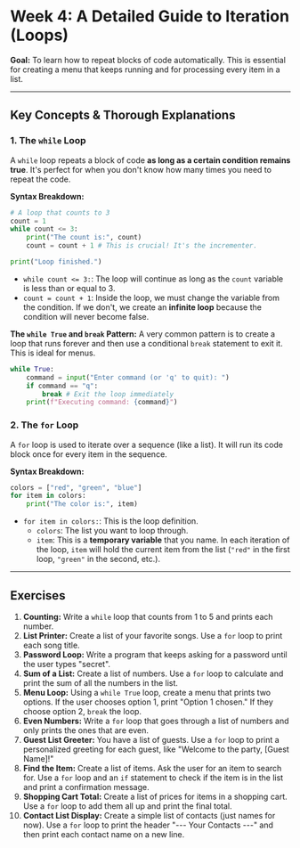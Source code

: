 # Week 4: A Detailed Guide to Iteration (Loops)

**Goal:** To learn how to repeat blocks of code automatically. This is essential for creating a menu that keeps running and for processing every item in a list.

---

## Key Concepts & Thorough Explanations

### 1. The `while` Loop

A `while` loop repeats a block of code **as long as a certain condition remains true**. It's perfect for when you don't know how many times you need to repeat the code.

**Syntax Breakdown:**

```python
# A loop that counts to 3
count = 1
while count <= 3:
    print("The count is:", count)
    count = count + 1 # This is crucial! It's the incrementer.

print("Loop finished.")
```

* `while count <= 3:`: The loop will continue as long as the `count` variable is less than or equal to 3.
* `count = count + 1`: Inside the loop, we must change the variable from the condition. If we don't, we create an **infinite loop** because the condition will never become false.

**The `while True` and `break` Pattern:**
A very common pattern is to create a loop that runs forever and then use a conditional `break` statement to exit it. This is ideal for menus.

```python
while True:
    command = input("Enter command (or 'q' to quit): ")
    if command == "q":
        break # Exit the loop immediately
    print(f"Executing command: {command}")
```

### 2. The `for` Loop

A `for` loop is used to iterate over a sequence (like a list). It will run its code block once for every item in the sequence.

**Syntax Breakdown:**

```python
colors = ["red", "green", "blue"]
for item in colors:
    print("The color is:", item)
```

* `for item in colors:`: This is the loop definition.
  * `colors`: The list you want to loop through.
  * `item`: This is a **temporary variable** that you name. In each iteration of the loop, `item` will hold the current item from the list (`"red"` in the first loop, `"green"` in the second, etc.).

---

## Exercises

1. **Counting:** Write a `while` loop that counts from 1 to 5 and prints each number.
2. **List Printer:** Create a list of your favorite songs. Use a `for` loop to print each song title.
3. **Password Loop:** Write a program that keeps asking for a password until the user types "secret".
4. **Sum of a List:** Create a list of numbers. Use a `for` loop to calculate and print the sum of all the numbers in the list.
5. **Menu Loop:** Using a `while True` loop, create a menu that prints two options. If the user chooses option 1, print "Option 1 chosen." If they choose option 2, `break` the loop.
6. **Even Numbers:** Write a `for` loop that goes through a list of numbers and only prints the ones that are even.
7. **Guest List Greeter:** You have a list of guests. Use a `for` loop to print a personalized greeting for each guest, like "Welcome to the party, [Guest Name]!"
8. **Find the Item:** Create a list of items. Ask the user for an item to search for. Use a `for` loop and an `if` statement to check if the item is in the list and print a confirmation message.
9. **Shopping Cart Total:** Create a list of prices for items in a shopping cart. Use a `for` loop to add them all up and print the final total.
10. **Contact List Display:** Create a simple list of contacts (just names for now). Use a `for` loop to print the header "--- Your Contacts ---" and then print each contact name on a new line.